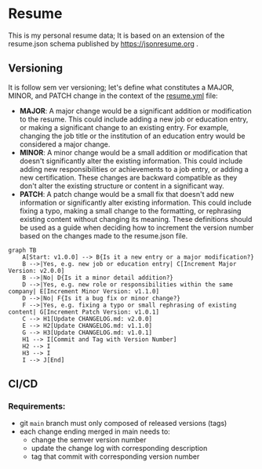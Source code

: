 # Resume

This is my personal resume data; It is based on an extension of the resume.json schema published
by https://jsonresume.org .

## Versioning
It is follow sem ver versioning; let's define what constitutes a MAJOR, MINOR, and PATCH change in the context of the [resume.yml](resume.yml) file:
- **MAJOR**: A major change would be a significant addition or modification to the resume. This could include adding a new job or education entry, or making a significant change to an existing entry. For example, changing the job title or the institution of an education entry would be considered a major change.
- **MINOR**: A minor change would be a small addition or modification that doesn't significantly alter the existing information. This could include adding new responsibilities or achievements to a job entry, or adding a new certification. These changes are backward compatible as they don't alter the existing structure or content in a significant way.
- **PATCH**: A patch change would be a small fix that doesn't add new information or significantly alter existing information. This could include fixing a typo, making a small change to the formatting, or rephrasing existing content without changing its meaning.
These definitions should be used as a guide when deciding how to increment the version number based on the changes made to the resume.json file.


```mermaid
graph TB
    A[Start: v1.0.0] --> B{Is it a new entry or a major modification?}
    B -->|Yes, e.g. new job or education entry| C[Increment Major Version: v2.0.0]
    B -->|No| D{Is it a minor detail addition?}
    D -->|Yes, e.g. new role or responsibilities within the same company| E[Increment Minor Version: v1.1.0]
    D -->|No| F{Is it a bug fix or minor change?}
    F -->|Yes, e.g. fixing a typo or small rephrasing of existing content| G[Increment Patch Version: v1.0.1]
    C --> H1[Update CHANGELOG.md: v2.0.0]
    E --> H2[Update CHANGELOG.md: v1.1.0]
    G --> H3[Update CHANGELOG.md: v1.0.1]
    H1 --> I[Commit and Tag with Version Number]
    H2 --> I
    H3 --> I
    I --> J[End]
```

## CI/CD

### Requirements:

- git `main` branch must only composed of released versions (tags)
- each change ending merged in main needs to:
	- change the semver version number
	- update the change log with corresponding description
	- tag that commit with corresponding version number
